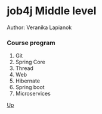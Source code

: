 <a id="anchor"></a>
# job4j Middle level

Author: Veranika Lapianok

### Course program
1. Git
2. Spring Core
3. Thread
4. Web
5. Hibernate
6. Spring boot
7. Microservices


[Up](#anchor)